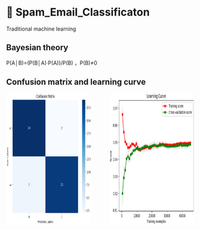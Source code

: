 # 🤖 Spam_Email_Classificaton

Traditional machine learning

## Bayesian theory

P(A│B)=(P(B│A)·P(A))/P(B) ，P(B)≠0

## Confusion matrix and learning curve

<div>
  <img src="./img/MulNB1.png" alt="混淆矩阵" style="width: 45%; height: 350px; float: left;">
  <img src="./img/MulNB4.png" alt="学习曲线" style="width: 45%; height: 350px; float: right;">
</div>

